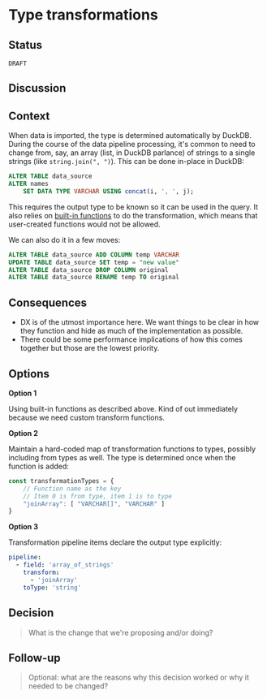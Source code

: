 # Type transformations

## Status

`DRAFT`

## Discussion



## Context

When data is imported, the type is determined automatically by DuckDB. During the course of the data pipeline processing, it's common to need to change from, say, an array (list, in DuckDB parlance) of strings to a single strings (like `string.join(", ")`). This can be done in-place in DuckDB:

```sql
ALTER TABLE data_source 
ALTER names
	SET DATA TYPE VARCHAR USING concat(i, ', ', j);
```

This requires the output type to be known so it can be used in the query. It also relies on [built-in functions](https://duckdb.org/docs/sql/functions/overview) to do the transformation, which means that user-created functions would not be allowed. 

We can also do it in a few moves:

```sql
ALTER TABLE data_source ADD COLUMN temp VARCHAR
UPDATE TABLE data_source SET temp = "new value"
ALTER TABLE data_source DROP COLUMN original
ALTER TABLE data_source RENAME temp TO original
```
## Consequences

- DX is of the utmost importance here. We want things to be clear in how they function and hide as much of the implementation as possible.
- There could be some performance implications of how this comes together but those are the lowest priority.

## Options

**Option 1**

Using built-in functions as described above. Kind of out immediately because we need custom transform functions.

**Option 2**

Maintain a hard-coded map of transformation functions to types, possibly including from types as well. The type is determined once when the function is added:

```ts
const transformationTypes = {
	// Function name as the key
	// Item 0 is from type, item 1 is to type
	"joinArray": [ "VARCHAR[]", "VARCHAR" ]
}
```

**Option 3**

Transformation pipeline items declare the output type explicitly:

```yml
pipeline:
  - field: 'array_of_strings'
    transform:
      - 'joinArray'
	toType: 'string' 
```

## Decision

> What is the change that we're proposing and/or doing?

## Follow-up

> Optional: what are the reasons why this decision worked or why it needed to be changed?
